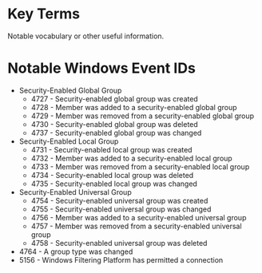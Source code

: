 # Key Terms
Notable vocabulary or other useful information.




# Notable Windows Event IDs
* Security-Enabled Global Group
    * 4727 - Security-enabled global group was created
    * 4728 - Member was added to a security-enabled global group
    * 4729 - Member was removed from a security-enabled global group
    * 4730 - Security-enabled global group was deleted
    * 4737 - Security-enabled global group was changed
* Security-Enabled Local Group
    * 4731 - Security-enabled local group was created
    * 4732 - Member was added to a security-enabled local group
    * 4733 - Member was removed from a security-enabled local group
    * 4734 - Security-enabled local group was deleted
    * 4735 - Security-enabled local group was changed
* Security-Enabled Universal Group
    * 4754 - Security-enabled universal group was created
    * 4755 - Security-enabled universal group was changed
    * 4756 - Member was added to a security-enabled universal group
    * 4757 - Member was removed from a security-enabled universal group
    * 4758 - Security-enabled universal group was deleted
* 4764 - A group type was changed
* 5156 - Windows Filtering Platform has permitted a connection